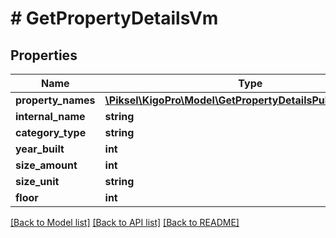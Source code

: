 # # GetPropertyDetailsVm

## Properties

Name | Type | Description | Notes
------------ | ------------- | ------------- | -------------
**property_names** | [**\Piksel\KigoPro\Model\GetPropertyDetailsPublicNameDto[]**](GetPropertyDetailsPublicNameDto.md) |  | [optional] 
**internal_name** | **string** |  | [optional] 
**category_type** | **string** |  | [optional] 
**year_built** | **int** |  | [optional] 
**size_amount** | **int** |  | [optional] 
**size_unit** | **string** |  | [optional] 
**floor** | **int** |  | [optional] 

[[Back to Model list]](../../README.md#documentation-for-models) [[Back to API list]](../../README.md#documentation-for-api-endpoints) [[Back to README]](../../README.md)


